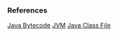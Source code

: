 ### References

[Java Bytecode](https://en.wikipedia.org/wiki/Java_bytecode)
[JVM](https://en.wikipedia.org/wiki/Java_virtual_machine)
[Java Class File](https://en.wikipedia.org/wiki/Java_class_file)
